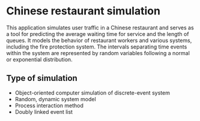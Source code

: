 # Chinese restaurant simulation

This application simulates user traffic in a Chinese restaurant and serves as a tool for predicting the average waiting time for service and the length of queues. It models the behavior of restaurant workers and various systems, including the fire protection system. The intervals separating time events within the system are represented by random variables following a normal or exponential distribution.

## Type of simulation

 - Object-oriented computer simulation of discrete-event system
 - Random, dynamic system model
 - Process interaction method
 - Doubly linked event list
